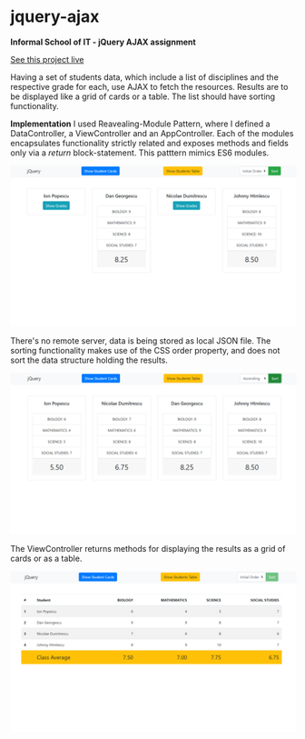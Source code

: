 # jquery-ajax
**Informal School of IT - jQuery AJAX assignment**

[See this project live](https://cristianioanin.github.io/jquery-ajax/)

Having a set of students data, which include a list of disciplines and the respective grade for each, use AJAX to fetch the resources.
Results are to be displayed like a grid of cards or a table.
The list should have sorting functionality.

**Implementation**
I used Reavealing-Module Pattern, where I defined a DataController, a ViewController and an AppController. 
Each of the modules encapsulates functionality strictly related and exposes methods and fields only via a *return* block-statement. This patttern mimics ES6 modules.

![Card Components](/screenshots/2019-03-09%20(11).png)

There's no remote server, data is being stored as local JSON file.
The sorting functionality makes use of the CSS order property, and does not sort the data structure holding the results. 

![Sorting Cards](/screenshots/2019-03-09%20(12).png)

The ViewController returns methods for displaying the results as a grid of cards or as a table.

![Sorting Cards](/screenshots/2019-03-09%20(13).png)
